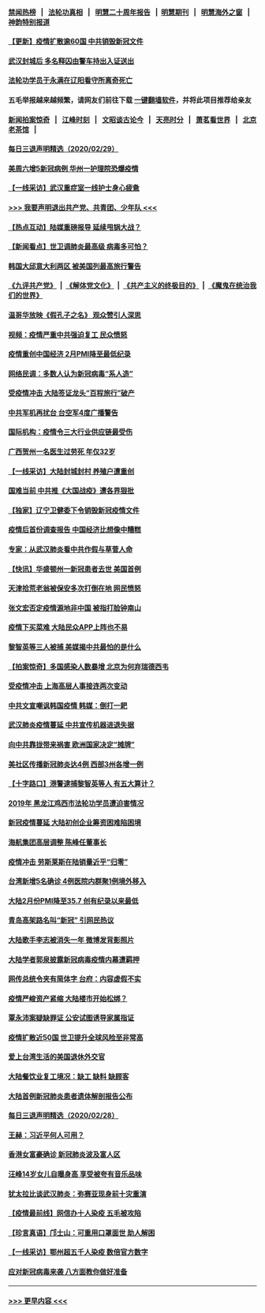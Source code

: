 #### [禁闻热榜](热点新闻.md?=0)  &nbsp;&nbsp;|&nbsp;&nbsp; [法轮功真相](https://github.com/gfw-breaker/truth/blob/master/README.md?=0) &nbsp;&nbsp;|&nbsp;&nbsp; [明慧二十周年报告](https://github.com/gfw-breaker/mh-reports/blob/master/README.md?=0) &nbsp;&nbsp;|&nbsp;&nbsp;[明慧期刊](https://github.com/gfw-breaker/mh-qikan) &nbsp;&nbsp;|&nbsp;&nbsp; [明慧海外之窗](https://github.com/gfw-breaker/mh-news/blob/master/README.md?=0) &nbsp;&nbsp;|&nbsp;&nbsp; [神韵特别报道](https://github.com/gfw-breaker/mh-news/blob/master/shenyun.md?=0)
#### [【更新】疫情扩散逾60国 中共销毁新冠文件](../pages/nsc413/n11890652.md?t=03011402) 
#### [武汉封城后 多名释囚由警车持出入证送出](../pages/nsc413/n11906273.md?t=03011402) 
#### [法轮功学员于永满在辽阳看守所离奇死亡](../pages/nsc413/n11906047.md?t=03011402) 
#### 五毛举报越来越频繁，请网友们前往下载 [一键翻墙软件](https://github.com/gfw-breaker/ssr-accounts)，并将此项目推荐给亲友
#### [新闻拍案惊奇](https://github.com/gfw-breaker/banned-news/blob/master/pages/link4.md) &nbsp;&nbsp;|&nbsp;&nbsp; [江峰时刻](https://github.com/gfw-breaker/banned-news/blob/master/pages/link4.md) &nbsp;&nbsp;|&nbsp;&nbsp; [文昭谈古论今](https://github.com/gfw-breaker/banned-news/blob/master/pages/link4.md) &nbsp;&nbsp;|&nbsp;&nbsp; [天亮时分](https://github.com/gfw-breaker/banned-news/blob/master/pages/link4.md) &nbsp;&nbsp;|&nbsp;&nbsp; [萧茗看世界](https://github.com/gfw-breaker/banned-news/blob/master/pages/link4.md) &nbsp;&nbsp;|&nbsp;&nbsp; [北京老茶馆](https://github.com/gfw-breaker/banned-news/blob/master/pages/link4.md) &nbsp;&nbsp;|&nbsp;&nbsp; 
#### [每日三退声明精选（2020/02/29）](../pages/nsc413/n11906228.md?t=03011402) 
#### [美周六增5新冠病例 华州一护理院恐爆疫情](../pages/nsc413/n11905823.md?t=03011402) 
#### [【一线采访】武汉重症室一线护士身心疲惫](../pages/nsc413/n11906089.md?t=03011402) 
#### [>>> 我要声明退出共产党、共青团、少年队 <<<](https://github.com/begood0513/goodnews/blob/master/quit/letter.md) 
#### [【热点互动】陆媒重磅报导 延续甩锅大战？](../pages/nsc413/n11905973.md?t=03011402) 
#### [【新闻看点】世卫调肺炎最高级 病毒多可怕？](../pages/nsc413/n11905498.md?t=03011402) 
#### [韩国大邱意大利两区 被美国列最高旅行警告](../pages/nsc413/n11905944.md?t=03011402) 
#### [《九评共产党》](https://github.com/begood0513/9ping.md/blob/master/README.md) &nbsp;|&nbsp; [《解体党文化》](../../../../jtdwh.md/blob/master/README.md)  &nbsp;|&nbsp; [《共产主义的终极目的》](../../../../gczydzjmd.md/blob/master/README.md) &nbsp;|&nbsp; [《魔鬼在统治我们的世界》](../../../../mgztzwmdsj.md/blob/master/README.md) 
#### [温哥华放映《假孔子之名》 观众赞引人深思](../pages/nsc413/n11903970.md?t=03011402) 
#### [视频：疫情严重中共强迫复工 民众愤怒](../pages/nsc413/n11905794.md?t=03011402) 
#### [疫情重创中国经济 2月PMI降至最低纪录](../pages/nsc413/n11905093.md?t=03011402) 
#### [网络民调：多数人认为新冠病毒“系人造”](../pages/nsc413/n11905778.md?t=03011402) 
#### [受疫情冲击 大陆签证龙头“百程旅行”破产](../pages/nsc413/n11905777.md?t=03011402) 
#### [中共军机再扰台 台空军4度广播警告](../pages/nsc413/n11905748.md?t=03011402) 
#### [国际机构：疫情令三大行业供应链最受伤](../pages/nsc413/n11905694.md?t=03011402) 
#### [广西贺州一名医生过劳死 年仅32岁](../pages/nsc413/n11905670.md?t=03011402) 
#### [【一线采访】大陆封城封村 养殖户遭重创](../pages/nsc413/n11905654.md?t=03011402) 
#### [国难当前 中共推《大国战疫》遭各界狠批](../pages/nsc413/n11905559.md?t=03011402) 
#### [【独家】辽宁卫健委下令销毁新冠疫情文件](../pages/nsc413/n11901418.md?t=03011402) 
#### [疫情后首份调查报告 中国经济比想像中糟糕](../pages/nsc413/n11905617.md?t=03011402) 
#### [专家：从武汉肺炎看中共作假与草菅人命](../pages/nsc413/n11905139.md?t=03011402) 
#### [【快讯】华盛顿州一新冠患者去世 美国首例](../pages/nsc413/n11905571.md?t=03011402) 
#### [天津拾荒老翁被保安多次打倒在地 网民愤怒](../pages/nsc413/n11905434.md?t=03011402) 
#### [张文宏否定疫情源地非中国 被指打脸钟南山](../pages/nsc413/n11905247.md?t=03011402) 
#### [疫情下买菜难 大陆民众APP上阵也不易](../pages/nsc413/n11905435.md?t=03011402) 
#### [黎智英等三人被捕 美媒揭中共最怕的是什么](../pages/nsc413/n11905316.md?t=03011402) 
#### [【拍案惊奇】多国感染人数暴增 北京为何弃瑞德西韦](../pages/nsc413/n11904182.md?t=03011402) 
#### [受疫情冲击 上海高层人事接连两次变动](../pages/nsc413/n11905223.md?t=03011402) 
#### [中共文宣嘲讽韩国疫情 韩媒：倒打一耙](../pages/nsc413/n11903936.md?t=03011402) 
#### [武汉肺炎疫情蔓延 中共宣传机器进退失据](../pages/nsc413/n11905198.md?t=03011402) 
#### [向中共靠拢带来祸害 欧洲国家决定“摊牌”](../pages/nsc413/n11905143.md?t=03011402) 
#### [美社区传播新冠肺炎达4例 西部3州各增一例](../pages/nsc413/n11904070.md?t=03011402) 
#### [【十字路口】港警逮捕黎智英等人 有五大算计？](../pages/nsc413/n11904225.md?t=03011402) 
#### [2019年 黑龙江鸡西市法轮功学员遭迫害情况](../pages/nsc413/n11903199.md?t=03011402) 
#### [新冠疫情蔓延 大陆初创企业筹资困难陷困境](../pages/nsc413/n11904853.md?t=03011402) 
#### [海航集团高层调整 陈峰任董事长](../pages/nsc413/n11904947.md?t=03011402) 
#### [疫情冲击 劳斯莱斯在陆销量近乎“归零”](../pages/nsc413/n11904678.md?t=03011402) 
#### [台湾新增5名确诊 4例医院内群聚1例境外移入](../pages/nsc413/n11904814.md?t=03011402) 
#### [大陆2月份PMI降至35.7 创有纪录以来最低](../pages/nsc413/n11904531.md?t=03011402) 
#### [青岛高架路名叫“新冠” 引网民热议](../pages/nsc413/n11904525.md?t=03011402) 
#### [大陆歌手李志被消失一年 微博发背影照片](../pages/nsc413/n11904539.md?t=03011402) 
#### [大陆学者郭泉披露新冠病毒疫情内幕遭羁押](../pages/nsc413/n11904689.md?t=03011402) 
#### [网传总统令夹有简体字 台府：内容虚假不实](../pages/nsc413/n11904494.md?t=03011402) 
#### [疫情严峻资产紧缩 大陆楼市开始松绑？](../pages/nsc413/n11904023.md?t=03011402) 
#### [覃永沛案疑缺罪证 公安试图诱导家属指证](../pages/nsc413/n11904487.md?t=03011402) 
#### [疫情扩散近50国 世卫提升全球风险至非常高](../pages/nsc413/n11904392.md?t=03011402) 
#### [爱上台湾生活的美国退休外交官](../pages/nsc413/n11904153.md?t=03011402) 
#### [大陆餐饮业复工境况：缺工 缺料 缺顾客](../pages/nsc413/n11903854.md?t=03011402) 
#### [大陆首例新冠肺炎患者遗体解剖报告公布](../pages/nsc413/n11904289.md?t=03011402) 
#### [每日三退声明精选（2020/02/28）](../pages/nsc413/n11904214.md?t=03011402) 
#### [王赫：习近平何人可用？](../pages/nsc413/n11904055.md?t=03011402) 
#### [香港女富豪确诊 新冠肺炎波及富人区](../pages/nsc413/n11903393.md?t=03011402) 
#### [汪峰14岁女儿自曝身高 享受被夸有音乐品味](../pages/nsc413/n11903608.md?t=03011402) 
#### [犹太拉比谈武汉肺炎：弥赛亚现身前十灾重演](../pages/nsc413/n11902923.md?t=03011402) 
#### [【疫情最前线】网信办十人染疫 五毛被攻陷](../pages/nsc413/n11903757.md?t=03011402) 
#### [【珍言真语】邝士山：可重用口罩面世 助人解困](../pages/nsc413/n11903875.md?t=03011402) 
#### [【一线采访】鄂州超五千人染疫 数倍官方数字](../pages/nsc413/n11903700.md?t=03011402) 
#### [应对新冠病毒来袭 八方面教你做好准备](../pages/nsc413/n11903736.md?t=03011402) 

----
#### [ >>> 更早内容 <<< ](../indexes/nsc413-earlier.md)
